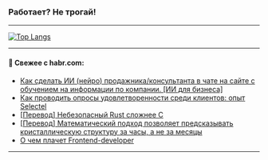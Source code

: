 ### Работает? Не трогай!

---
<!--
#### 🛠️ Technical stack:

![Java](https://img.shields.io/badge/Java-informational?logo=Oracle&style=flat&logoColor=white&color=FF4500)
![Kotlin](https://img.shields.io/badge/Kotlin-informational?logo=Kotlin&style=flat&logoColor=white&color=774D97)
![TS](https://img.shields.io/badge/TypeScript-informational?logo=typeScript&style=flat&logoColor=black&color=017acc)
![Python](https://img.shields.io/badge/Python-informational?logo=Python&style=flat&logoColor=black&color=ffdd54) <br>
![Spring](https://img.shields.io/badge/Spring-informational?logo=Spring&style=flat&logoColor=white&color=6DB33F) 
![SpringBoot](https://img.shields.io/badge/SpringBoot-informational?logo=SpringBoot&style=flat&logoColor=white&color=6DB33F)
![Nest](https://img.shields.io/badge/NestJS-informational?logo=NestJS&style=flat&logoColor=white&color=E0234E) 
![NodeJS](https://img.shields.io/badge/NodeJS-informational?logo=node.js&style=flat&logoColor=white&color=70A760)<br>
![PostgreSQL](https://img.shields.io/badge/PostgreSQL-informational?logo=PostgreSQL&style=flat&logoColor=white&color=DAA520)
![MongoDB](https://img.shields.io/badge/MongoDB-informational?logo=MongoDB&style=flat&logoColor=white&color=870000)
![Apache](https://img.shields.io/badge/Apache-informational?logo=apache&style=flat&logoColor=white&color=f74e28)

___ 
-->

<!--- #### 🛠️ : --->

[![Top Langs](https://github-readme-stats-82jvfl3w3-advtsettinggmailcoms-projects.vercel.app/api/top-langs/?username=zloylis&langs_count=10&hide_title=true&title_color=e6edf3&size_weight=0.5&count_weight=0.5&layout=compact&hide_progress=true&hide_border=true&theme=dracula)](https://github.com/zloylis)

<!---


####  :octocat:&nbsp;&nbsp; Статистика:

![GitHub stats](https://github-readme-stats-u2qms2cxw-advtsettinggmailcoms-projects.vercel.app/api?username=zloylis&show_icons=true&hide_border=true&theme=dracula&title_color=e6edf3&include_all_commits=true&count_private=true&hide_rank=false&hide_title=true&rank_icon=github)
-->
---

#### 💬 Свежее с habr.com:

<!-- BLOG-POST-LIST:START -->
- [Как сделать ИИ &lpar;нейро&rpar; продажника/консультанта в чате на сайте с обучением на информации по компании. [ИИ для бизнеса]](https://habr.com/ru/articles/858948/?utm_source=habrahabr&utm_medium=rss&utm_campaign=858948)
- [Как проводить опросы удовлетворенности среди клиентов: опыт Selectel](https://habr.com/ru/companies/selectel/articles/858906/?utm_source=habrahabr&utm_medium=rss&utm_campaign=858906)
- [[Перевод] Небезопасный Rust сложнее C](https://habr.com/ru/companies/ruvds/articles/858246/?utm_source=habrahabr&utm_medium=rss&utm_campaign=858246)
- [[Перевод] Математический подход позволяет предсказывать кристаллическую структуру за часы, а не за месяцы](https://habr.com/ru/articles/858930/?utm_source=habrahabr&utm_medium=rss&utm_campaign=858930)
- [О чем плачет Frontend-developer](https://habr.com/ru/articles/858924/?utm_source=habrahabr&utm_medium=rss&utm_campaign=858924)
<!-- BLOG-POST-LIST:END -->

---
